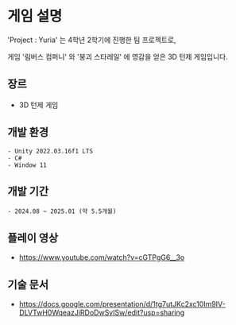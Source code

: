 # 게임 설명

'Project : Yuria' 는 4학년 2학기에 진행한 팀 프로젝트로,

게임 '림버스 컴퍼니' 와 '붕괴 스타레일' 에 영감을 얻은 3D 턴제 게임입니다.



## 장르
  - 3D 턴제 게임

## 개발 환경
	- Unity 2022.03.16f1 LTS
	- C#
	- Window 11

## 개발 기간
	- 2024.08 ~ 2025.01 (약 5.5개월)

## 플레이 영상
- https://www.youtube.com/watch?v=cGTPgG6__3o 

## 기술 문서
- https://docs.google.com/presentation/d/1tg7utJKc2xc10Im9IV-DLVTwH0WqeazJiRDoDwSvISw/edit?usp=sharing

